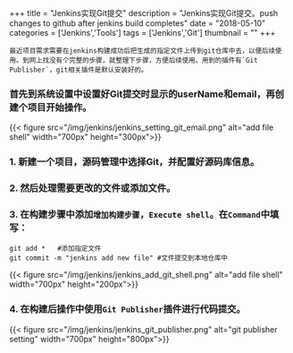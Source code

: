+++
title = "Jenkins实现Git提交"
description = "Jenkins实现Git提交。push changes to github after jenkins build completes"
date = "2018-05-10"
categories = ['Jenkins','Tools']
tags = ['Jenkins','Git']
thumbnail = ""
+++

    最近项目需求需要在jenkins构建成功后把生成的指定文件上传到git仓库中去，以便后续使用。到网上找没有个完整的步骤，就整理下步骤，方便后续使用。用到的插件有`Git Publisher`，git相关插件是默认安装好的。

<!--more-->

### 首先到系统设置中设置好Git提交时显示的userName和email，再创建个项目开始操作。

 {{< figure src="/img/jenkins/jenkins_setting_git_email.png" alt="add file shell" width="700px" height="300px">}}

<p></p>	

### 1. 新建一个项目，源码管理中选择Git，并配置好源码库信息。

### 2. 然后处理需要更改的文件或添加文件。

### 3. 在构建步骤中添加`增加构建步骤`，`Execute shell`。在`Command`中填写：

```
git add *   #添加指定文件
git commit -m "jenkins add new file" #文件提交到本地仓库中
```


 {{< figure src="/img/jenkins/jenkins_add_git_shell.png" alt="add file shell" width="700px" height="200px">}}

<p></p>	

### 4. 在构建后操作中使用`Git Publisher`插件进行代码提交。

 {{< figure src="/img/jenkins/jenkins_git_publisher.png" alt="git publisher setting" width="700px" height="800px">}}

<p></p>


